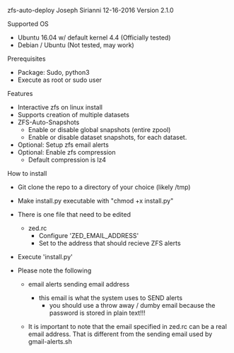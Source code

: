 zfs-auto-deploy
Joseph Sirianni
12-16-2016
Version 2.1.0

Supported OS
  - Ubuntu 16.04 w/ default kernel 4.4 (Officially tested)
  - Debian / Ubuntu (Not tested, may work)
  
Prerequisites
  - Package: Sudo, python3
  - Execute as root or sudo user

Features
  - Interactive zfs on linux install
  - Supports creation of multiple datasets
  - ZFS-Auto-Snapshots
    - Enable or disable global snapshots (entire zpool)
    - Enable or disable dataset snapshots, for each dataset.
  - Optional: Setup zfs email alerts
  - Optional: Enable zfs compression
    - Default compression is lz4


How to install
  - Git clone the repo to a directory of your choice (likely /tmp)
  - Make install.py executable with "chmod +x install.py"
  - There is one file that need to be edited
     - zed.rc
        - Configure 'ZED_EMAIL_ADDRESS'
        - Set to the address that should recieve ZFS alerts

  - Execute 'install.py'

  - Please note the following
      - email alerts sending email address
          - this email is what the system uses to SEND alerts
              - you should use a throw away / dumby email because the password is stored in plain text!!!
              
      - It is important to note that the email specified in zed.rc can be a real email address. That is different from the sending email used by gmail-alerts.sh
